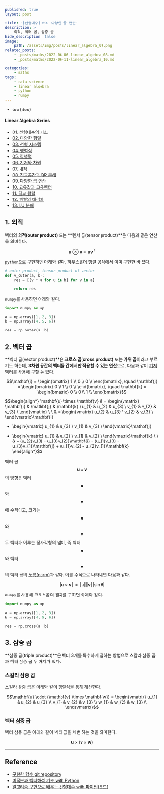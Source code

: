 ```yaml
---
published: true
layout: post

title: '[선형대수] 09. 다양한 곱 연산'
description: >
    외적, 벡터 곱, 삼중 곱
hide_description: false
image:
    path: /assets/img/posts/linear_algebra_09.png
related_posts:
    - _posts/maths/2022-06-06-linear_algebra_08.md
    - _posts/maths/2022-06-11-linear_algebra_10.md

categories:
    - maths
tags:
    - data science
    - linear algebra
    - python
    - numpy
---
```

* toc
{:toc}

<h4>Linear Algebra Series</h4>
<div class="taxonomy__index">
    <ul class="description">
        <li><a href="/maths/2022-05-01-linear_algebra_01/">01. 선형대수의 기초</a></li>
        <li><a href="/maths/2022-05-19-linear_algebra_02/">02. 다양한 행렬</a></li>
        <li><a href="/maths/2022-05-22-linear_algebra_03/">03. 선형 시스템</a></li>
        <li><a href="/maths/2022-05-23-linear_algebra_04/">04. 행렬식</a></li>
        <li><a href="/maths/2022-05-28-linear_algebra_05/">05. 역행렬</a></li>
        <li><a href="/maths/2022-05-29-linear_algebra_06/">06. 기저와 차원</a></li>
        <li><a href="/maths/2022-06-05-linear_algebra_07/">07. 내적</a></li>
        <li><a href="/maths/2022-06-06-linear_algebra_08/">08. 직교공간과 QR 분해</a></li>
        <li><a href="/maths/2022-06-09-linear_algebra_09/">09. 다양한 곱 연산</a></li>
        <li><a href="/maths/2022-06-11-linear_algebra_10/">10. 고유값과 고유벡터</a></li>
        <li><a href="/maths/2022-06-12-linear_algebra_11/">11. 직교 행렬</a></li>
        <li><a href="/maths/2022-06-13-linear_algebra_12/">12. 행렬의 대각화</a></li>
        <li><a href="/maths/2022-06-19-linear_algebra_13/">13. LU 분해</a></li>
    </ul>
</div>

## 1. 외적

벡터의 **외적(outer product)** 또는 **텐서 곱(tensor product)**은 다음과 같은 연산을 의미한다.  

$$\mathbf{u} \otimes \mathbf{v} = \mathbf{u} \mathbf{v}^{T}$$

`python`으로 구현하면 아래와 같다. [하우스홀더 행렬](/maths/2022-05-19-linear_algebra_02/#8-하우스홀더-행렬) 공식에서 이미 구현한 바 있다.  

```python
# outer product, tensor product of vector
def v_outer(a, b):
    res = [[v * u for u in b] for v in a]

    return res
```

`numpy`를 사용하면 아래와 같다.  

```python
import numpy as np

a = np.array([1, 2, 3])
b = np.array([4, 5, 6])

res = np.outer(a, b)
```

## 2. 벡터 곱

**벡터 곱(vector product)**은 **크로스 곱(cross product)** 또는 **가위 곱**이라고 부르기도 하는데, **3차원 공간의 벡터들 간에서만 적용할 수 있는 연산**으로, 다음과 같이 [기저 벡터](/maths/2022-05-29-linear_algebra_06/#기저-벡터)를 사용해 구할 수 있다.  

$$\mathbf{i} = \begin{bmatrix}
1 \\
0 \\
0 \\
\end{bmatrix}, \quad
\mathbf{j} = \begin{bmatrix}
0 \\
1 \\
0 \\
\end{bmatrix}, \quad
\mathbf{k} = \begin{bmatrix}
0 \\
0 \\
1 \\
\end{bmatrix}$$

$$\begin{align*}
\mathbf{u} \times \mathbf{v} & = \begin{vmatrix}
\mathbf{i} & \mathbf{j} & \mathbf{k} \\
u_{1} & u_{2} & u_{3} \\
v_{1} & v_{2} & v_{3} \\
\end{vmatrix} \\
\\
& = \begin{vmatrix}
u_{2} & u_{3} \\
v_{2} & v_{3} \\
\end{vmatrix}\mathbf{i}
- \begin{vmatrix}
u_{1} & u_{3} \\
v_{1} & v_{3} \\
\end{vmatrix}\mathbf{j}
+ \begin{vmatrix}
u_{1} & u_{2} \\
v_{1} & v_{2} \\
\end{vmatrix}\mathbf{k} \\
\\
& = (u_{2}v_{3} - u_{3}v_{2})\mathbf{i} - (u_{1}v_{3} - u_{3}v_{1})\mathbf{j} + (u_{1}v_{2} - u_{2}v_{1})\mathbf{k}
\end{align*}$$

벡터 곱 $$\mathbf{u} \times \mathbf{v}$$의 방향은 벡터 $$\mathbf{u}$$와 $$\mathbf{v}$$에 수직이고, 크기는 $$\mathbf{u}$$와 $$\mathbf{v}$$ 두 벡터가 이루는 정사각형의 넓이, 즉 벡터 $$\mathbf{u}$$와 벡터 $$\mathbf{v}$$의 벡터 곱의 [노름(norm)](/maths/2022-06-05-linear_algebra_07/#노름norm)과 같다. 이를 수식으로 나타내면 다음과 같다.  

$$\Vert \mathbf{u} \times \mathbf{v} \Vert = \Vert \mathbf{u} \Vert \Vert \mathbf{v} \Vert \vert \sin \theta \vert$$

`numpy`를 사용해 크로스곱의 결과를 구하면 아래와 같다.  

```python
import numpy as np

a = np.array([1, 2, 3])
b = np.array([4, 5, 6])

res = np.cross(a, b)
```

## 3. 삼중 곱

**삼중 곱(triple product)**은 벡터 3개를 특수하게 곱하는 방법으로 스칼라 삼중 곱과 벡터 삼중 곱 두 가지가 있다.  

### 스칼라 삼중 곱

스칼라 삼중 곱은 아래와 같이 [행렬식](/maths/2022-05-23-linear_algebra_04/)을 통해 계산한다.  

$$\mathbf{u} \cdot (\mathbf{v} \times \mathbf{w})
= \begin{vmatrix}
u_{1} & u_{2} & u_{3} \\
v_{1} & v_{2} & v_{3} \\
w_{1} & w_{2} & w_{3} \\
\end{vmatrix}$$

### 벡터 삼중 곱

벡터 삼중 곱은 아래와 같이 벡터 곱을 세번 하는 것을 의미한다.  

$$\mathbf{u} \times (\mathbf{v} \times \mathbf{w})$$

---
## Reference
- [구현한 함수 git repository](https://github.com/djccnt15/maths)
- [미적분과 벡터해석 기초 with Python](http://www.kyobobook.co.kr/product/detailViewKor.laf?mallGb=KOR&ejkGb=KOR&barcode=9791160735314)
- [알고리즘 구현으로 배우는 선형대수 with 파이썬](http://www.kyobobook.co.kr/product/detailViewKor.laf?mallGb=KOR&ejkGb=KOR&barcode=9791165921125)([코드](https://github.com/bjpublic/linearalgebra))